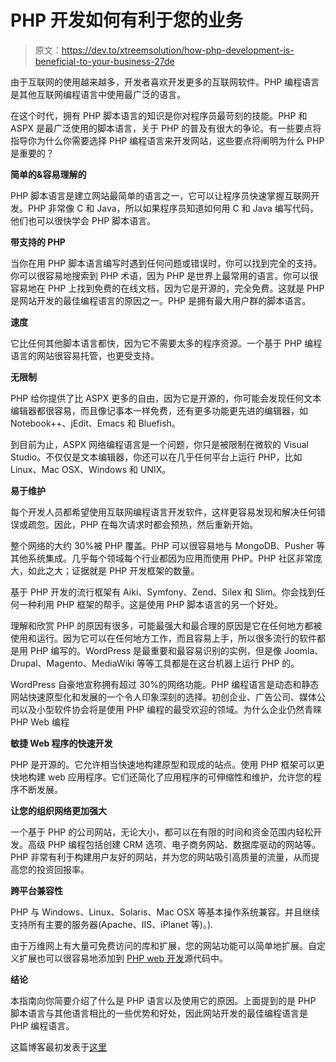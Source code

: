 # PHP 开发如何有利于您的业务

> 原文：<https://dev.to/xtreemsolution/how-php-development-is-beneficial-to-your-business-27de>

由于互联网的使用越来越多，开发者喜欢开发更多的互联网软件。PHP 编程语言是其他互联网编程语言中使用最广泛的语言。

在这个时代，拥有 PHP 脚本语言的知识是你对程序员最苛刻的技能。PHP 和 ASPX 是最广泛使用的脚本语言，关于 PHP 的普及有很大的争论。有一些要点将指导你为什么你需要选择 PHP 编程语言来开发网站，这些要点将阐明为什么 PHP 是重要的？

**简单的&容易理解的**

PHP 脚本语言是建立网站最简单的语言之一，它可以让程序员快速掌握互联网开发。PHP 非常像 C 和 Java，所以如果程序员知道如何用 C 和 Java 编写代码，他们也可以很快学会 PHP 脚本语言。

**带支持的 PHP**

当你在用 PHP 脚本语言编写时遇到任何问题或错误时，你可以找到完全的支持。你可以很容易地搜索到 PHP 术语，因为 PHP 是世界上最常用的语言。你可以很容易地在 PHP 上找到免费的在线文档，因为它是开源的，完全免费。这就是 PHP 是网站开发的最佳编程语言的原因之一。PHP 是拥有最大用户群的脚本语言。

**速度**

它比任何其他脚本语言都快，因为它不需要太多的程序资源。一个基于 PHP 编程语言的网站很容易托管，也更受支持。

**无限制**

PHP 给你提供了比 ASPX 更多的自由，因为它是开源的，你可能会发现任何文本编辑器都很容易，而且像记事本一样免费，还有更多功能更先进的编辑器，如 Notebook++、jEdit、Emacs 和 Bluefish。

到目前为止，ASPX 网络编程语言是一个问题，你只是被限制在微软的 Visual Studio。不仅仅是文本编辑器，你还可以在几乎任何平台上运行 PHP，比如 Linux、Mac OSX、Windows 和 UNIX。

**易于维护**

每个开发人员都希望使用互联网编程语言开发软件，这样更容易发现和解决任何错误或疏忽。因此，PHP 在每次请求时都会预热，然后重新开始。

整个网络的大约 30%被 PHP 覆盖。PHP 可以很容易地与 MongoDB、Pusher 等其他系统集成。几乎每个领域每个行业都因为应用而使用 PHP。PHP 社区非常庞大，如此之大；证据就是 PHP 开发框架的数量。

基于 PHP 开发的流行框架有 Aiki、Symfony、Zend、Silex 和 Slim。你会找到任何一种利用 PHP 框架的帮手。这是使用 PHP 脚本语言的另一个好处。

理解和欣赏 PHP 的原因有很多，可能最强大和最合理的原因是它在任何地方都被使用和运行。因为它可以在任何地方工作，而且容易上手，所以很多流行的软件都是用 PHP 编写的。WordPress 是最重要和最容易识别的实例，但是像 Joomla、Drupal、Magento、MediaWiki 等等工具都是在这台机器上运行 PHP 的。

WordPress 自豪地宣称拥有超过 30%的网络功能。PHP 编程语言是动态和静态网站快速原型化和发展的一个令人印象深刻的选择。初创企业、广告公司、媒体公司以及小型软件协会将是使用 PHP 编程的最受欢迎的领域。为什么企业仍然青睐 PHP Web 编程

**敏捷 Web 程序的快速开发**

PHP 是开源的。它允许相当快速地构建原型和现成的站点。使用 PHP 框架可以更快地构建 web 应用程序。它们还简化了应用程序的可伸缩性和维护，允许您的程序不断发展。

**让您的组织网络更加强大**

一个基于 PHP 的公司网站，无论大小，都可以在有限的时间和资金范围内轻松开发。高级 PHP 编程包括创建 CRM 选项、电子商务网站、数据库驱动的网站等。PHP 非常有利于构建用户友好的网站，并为您的网站吸引高质量的流量，从而提高您的投资回报率。

**跨平台兼容性**

PHP 与 Windows、Linux、Solaris、Mac OSX 等基本操作系统兼容。并且继续支持所有主要的服务器(Apache、IIS、iPlanet 等)。).

由于万维网上有大量可免费访问的库和扩展，您的网站功能可以简单地扩展。自定义扩展也可以很容易地添加到 [PHP web 开发](https://xtreemsolution.com/php-web-development.html)源代码中。

**结论**

本指南向你简要介绍了什么是 PHP 语言以及使用它的原因。上面提到的是 PHP 脚本语言与其他语言相比的一些优势和好处，因此网站开发的最佳编程语言是 PHP 编程语言。

这篇博客最初发表于[这里](https://xtreemsolution.weebly.com/blog/how-php-is-beneficial-to-your-business)